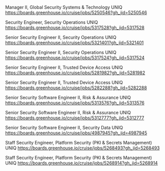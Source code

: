 Manager II, Global Security Systems & Technology UNIQ https://boards.greenhouse.io/cruise/jobs/5250546?gh_jid=5250546

Security Engineer, Security Operations UNIQ https://boards.greenhouse.io/cruise/jobs/5317528?gh_jid=5317528

Senior Security Engineer II, Security Operations UNIQ https://boards.greenhouse.io/cruise/jobs/5321401?gh_jid=5321401

Senior Security Engineer II, Security Operations UNIQ https://boards.greenhouse.io/cruise/jobs/5317524?gh_jid=5317524

Senior Security Engineer II, Trusted Device Access UNIQ https://boards.greenhouse.io/cruise/jobs/5281982?gh_jid=5281982

Senior Security Engineer II, Trusted Device Access UNIQ https://boards.greenhouse.io/cruise/jobs/5282288?gh_jid=5282288

Senior Security Software Engineer II, Risk & Assurance UNIQ https://boards.greenhouse.io/cruise/jobs/5313576?gh_jid=5313576

Senior Security Software Engineer II, Risk & Assurance UNIQ https://boards.greenhouse.io/cruise/jobs/5312777?gh_jid=5312777

Senior Security Software Engineer II, Security Data  UNIQ https://boards.greenhouse.io/cruise/jobs/4987945?gh_jid=4987945

Staff Security Engineer, Platform Security (PKI & Secrets Management) UNIQ https://boards.greenhouse.io/cruise/jobs/5268493?gh_jid=5268493

Staff Security Engineer, Platform Security (PKI & Secrets Management) UNIQ https://boards.greenhouse.io/cruise/jobs/5268914?gh_jid=5268914

